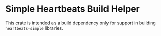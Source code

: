 # Simple Heartbeats Build Helper

This crate is intended as a build dependency only for support in building `heartbeats-simple` libraries.
